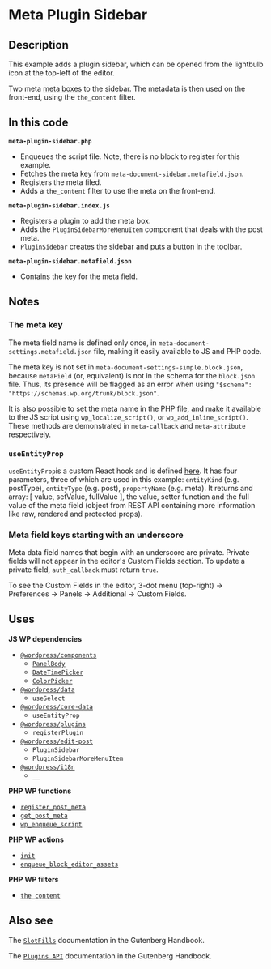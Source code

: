 # Meta Plugin Sidebar

## Description

This example adds a plugin sidebar, which can be opened from the lightbulb icon at the top-left of the editor.

Two meta [meta boxes](https://developer.wordpress.org/plugins/metadata/custom-meta-boxes/) to the sidebar. The metadata is then used on the front-end, using the `the_content` filter.

## In this code

**`meta-plugin-sidebar.php`**

- Enqueues the script file. Note, there is no block to register for this example.
- Fetches the meta key from `meta-document-sidebar.metafield.json`.
- Registers the meta filed.
- Adds a `the_content` filter to use the meta on the front-end.

**`meta-plugin-sidebar.index.js`**

- Registers a plugin to add the meta box.
- Adds the `PluginSidebarMoreMenuItem` component that deals with the post meta.
- `PluginSidebar` creates the sidebar and puts a button in the toolbar.

**`meta-plugin-sidebar.metafield.json`**

- Contains the key for the meta field.

## Notes

### The meta key

The meta field name is defined only once, in `meta-document-settings.metafield.json` file, making it easily available to JS and PHP code.

The meta key is not set in `meta-document-settings-simple.block.json`, because `metaField` (or, equivalent) is not in the schema for the `block.json` file. Thus, its presence will be flagged as an error when using `"$schema": "https://schemas.wp.org/trunk/block.json"`.

It is also possible to set the meta name in the PHP file, and make it available to the JS script using `wp_localize_script()`, or `wp_add_inline_script()`. These methods are demonstrated in `meta-callback` and `meta-attribute` respectively.

### `useEntityProp`

`useEntityProp`is a custom React hook and is defined [here](https://github.com/WordPress/gutenberg/blob/trunk/packages/core-data/src/entity-provider.js#L85). It has four parameters, three of which are used in this example: `entityKind` (e.g. postType), `entityType` (e.g. post), `propertyName` (e.g. meta). It returns and array: [ value, setValue, fullValue ], the value, setter function and the full value of the meta field (object from REST API containing more information like raw, rendered and protected props).

### Meta field keys starting with an underscore

Meta data field names that begin with an underscore are private. Private fields will not appear in the editor's Custom Fields section. To update a private field, `auth_callback` must return `true`.

To see the Custom Fields in the editor, 3-dot menu (top-right) -> Preferences -> Panels -> Additional -> Custom Fields.

## Uses

**JS WP dependencies**

- [`@wordpress/components`](https://developer.wordpress.org/block-editor/reference-guides/components/)
  - [`PanelBody`](https://developer.wordpress.org/block-editor/reference-guides/components/panel/)
  - [`DateTimePicker`](https://developer.wordpress.org/block-editor/reference-guides/components/date-time/)
  - [`ColorPicker`](https://developer.wordpress.org/block-editor/reference-guides/components/color-picker/)
- [`@wordpress/data`](https://developer.wordpress.org/block-editor/reference-guides/packages/packages-data/)
  - `useSelect`
- [`@wordpress/core-data`](https://developer.wordpress.org/block-editor/reference-guides/packages/packages-core-data/)
  - `useEntityProp`
- [`@wordpress/plugins`](https://developer.wordpress.org/block-editor/reference-guides/packages/packages-plugins/)
  - `registerPlugin`
- [`@wordpress/edit-post`](https://developer.wordpress.org/block-editor/reference-guides/packages/packages-edit-post/)
  - `PluginSidebar`
  - `PluginSidebarMoreMenuItem`
- [`@wordpress/i18n`](https://developer.wordpress.org/block-editor/reference-guides/packages/packages-i18n/)
  - `__`

**PHP WP functions**

- [`register_post_meta`](https://developer.wordpress.org/reference/functions/register_post_meta/)
- [`get_post_meta`](https://developer.wordpress.org/reference/functions/get_post_meta/)
- [`wp_enqueue_script`](https://developer.wordpress.org/reference/functions/wp_enqueue_script/)

**PHP WP actions**

- [`init`](https://developer.wordpress.org/reference/hooks/init/)
- [`enqueue_block_editor_assets`](https://developer.wordpress.org/reference/hooks/enqueue_block_editor_assets/)

**PHP WP filters**

- [`the_content`](https://developer.wordpress.org/reference/functions/the_content/)

## Also see

The [`SlotFills`](https://developer.wordpress.org/block-editor/packages/packages-plugins/) documentation in the Gutenberg Handbook.

The [`Plugins API`](https://developer.wordpress.org/block-editor/packages/packages-plugins/) documentation in the Gutenberg Handbook.
